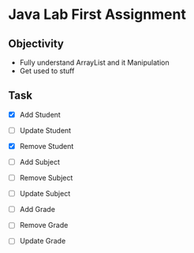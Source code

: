 # Java Lab First Assignment

## Objectivity

- Fully understand ArrayList and it Manipulation
- Get used to stuff

## Task

- [x] Add Student
- [ ] Update Student 
- [x] Remove Student
- [ ] Add Subject
- [ ] Remove Subject 
- [ ] Update Subject 
- [ ] Add Grade
- [ ] Remove Grade 
- [ ] Update Grade 


